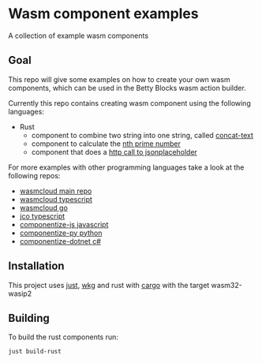 # Wasm component examples

A collection of example wasm components

## Goal

This repo will give some examples on how to create your own wasm components, which can be used in the Betty Blocks wasm action builder.

Currently this repo contains creating wasm component using the following languages:

- Rust
  - component to combine two string into one string, called [concat-text](./rust/concat-text) 
  - component to calculate the [nth prime number](./rust/nth-prime-number/)
  - component that does a [http call to jsonplaceholder](./rust/http-request/)

For more examples with other programming languages take a look at the following repos:

- [wasmcloud main repo](https://github.com/wasmCloud/wasmCloud/tree/main/examples)
- [wasmcloud typescript](https://github.com/wasmCloud/typescript)
- [wasmcloud go](https://github.com/wasmCloud/go)
- [jco typescript](https://github.com/bytecodealliance/jco/tree/main/examples/components)
- [componentize-js javascript](https://github.com/bytecodealliance/ComponentizeJS/tree/main/examples)
- [componentize-py python](https://github.com/bytecodealliance/componentize-py/tree/main/examples)
- [componentize-dotnet c#](https://github.com/bytecodealliance/componentize-dotnet)

## Installation

This project uses [just](https://github.com/casey/just), [wkg](https://github.com/bytecodealliance/wasm-pkg-tools) and rust with [cargo](https://www.rust-lang.org/tools/install) with the target wasm32-wasip2

## Building

To build the rust components run:

```sh
just build-rust
```
